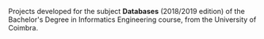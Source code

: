 Projects developed for the subject **Databases** (2018/2019 edition) of the Bachelor's Degree in Informatics Engineering course, from the University of Coimbra.